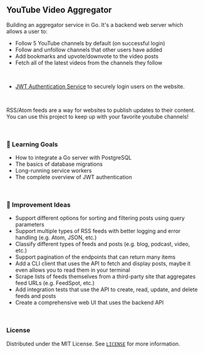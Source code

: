 ## YouTube Video Aggregator

Building an aggregator service in Go. It's a backend web server which allows a user to:
- Follow 5 YouTube channels by default (on successful login)
- Follow and unfollow channels that other users have added
- Add bookmarks and upvote/downvote to the video posts
- Fetch all of the latest videos from the channels they follow

<br>

- [JWT Authentication Service](https://github.com/siddhant-vij/JWT-Authentication-Service) to securely login users on the website.

<br>

RSS/Atom feeds are a way for websites to publish updates to their content. You can use this project to keep up with your favorite youtube channels!


<br>

### 🚀 Learning Goals
- How to integrate a Go server with PostgreSQL
- The basics of database migrations
- Long-running service workers
- The complete overview of JWT authentication

<br>

### 🚀 Improvement Ideas
- Support different options for sorting and filtering posts using query parameters
- Support multiple types of RSS feeds with better logging and error handling (e.g. Atom, JSON, etc.)
- Classify different types of feeds and posts (e.g. blog, podcast, video, etc.)
- Support pagination of the endpoints that can return many items
- Add a CLI client that uses the API to fetch and display posts, maybe it even allows you to read them in your terminal
- Scrape lists of feeds themselves from a third-party site that aggregates feed URLs (e.g. FeedSpot, etc.)
- Add integration tests that use the API to create, read, update, and delete feeds and posts
- Create a comprehensive web UI that uses the backend API

<br>

### License

Distributed under the MIT License. See [`LICENSE`](https://github.com/siddhant-vij/YouTube-Video-Aggregator/blob/main/LICENSE) for more information.